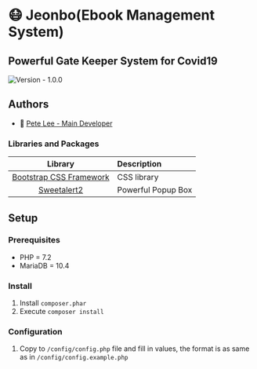 # 😷 Jeonbo(Ebook Management System)
## Powerful Gate Keeper System for Covid19
![Version - 1.0.0](https://img.shields.io/badge/Version-1.0.0-orange.svg)

## Authors
- 🍙 [Pete Lee - Main Developer](slave@c11.kr)

### Libraries and Packages

| Library       | Description  |
|:-------------:|:-----|
| [Bootstrap CSS Framework](https://getbootstrap.com/)  | CSS library |
| [Sweetalert2](https://sweetalert2.github.io/)  | Powerful Popup Box |

## Setup
### Prerequisites ###

* PHP = 7.2
* MariaDB = 10.4

### Install

1. Install `composer.phar`
2. Execute `composer install`

### Configuration

1. Copy to `/config/config.php` file and fill in values, the format is as same as in `/config/config.example.php`
